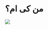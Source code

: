 # من کی ام؟

<img align="center" src="https://github.com/mmd2003amin/mmd2003amin/assets/101861228/631e79bc-ebe5-442c-883e-c4e9b1b36c0e"/>
